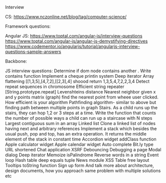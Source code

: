 Interview


CS:
https://www.nczonline.net/blog/tag/computer-science/


Framework questions:

Angular JS:
https://www.toptal.com/angular-js/interview-questions
https://www.toptal.com/angular-js/angular-js-demystifying-directives
https://www.codementor.io/angularjs/tutorial/angularjs-interview-questions-sample-answers

Backbone:




JS interview questions:
Determine if dom node contains another . Write contains function
Implement a cheque printin system
Deep iterator
Array flattening [[1,3,5],[4,7,2],[[2,3],4] shoood return 1,3,5,4,7,2,2,3,4
Detect repeat sequences in chromosome
Efficient string repeater [String.prototype.repeat]
Levenshteins distance
Nearest neighbor given x and y points matrix (graph) find the nearest point from wheee user clicked. How efficient is your algorithm
Pathfinding algorithm- similar to above but finding path between multiple points in graph
Stairs. As a child runs up the stairs, they can hop 1,2 or 3 steps at a time. Write the function that counts the number of possible ways a child can run up a staircase with N steps
Largest contiguous sum in an array
Linked list
Clone a linked list of nodes having next and arbitrary references
Implement a stack which besides the usual push, pop and top, has an extra operation. It returns the middle element of the stack in constant time
Accordion widget
addClass function
Apple calculator widget
Apple calendar widget
Auto complete
Bit.ly type URL shortened
Chat application
XSRF
Debouncing
Debugging a page
Modal dialog
Deep iterator
Memoize
isPalindrome
Reverse words in a string
Event loop
Hash table
deep equals
tuple
News module
XSS
Table free layout
Tooltips
toString function
Sign up form
And talk more about architecture, design documents, how you approach same problem with multiple solutions etc

